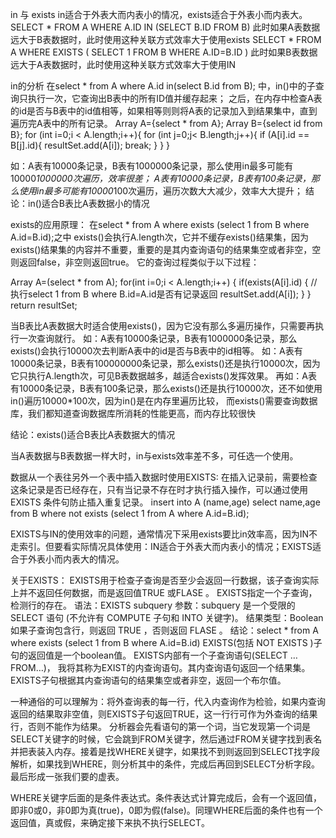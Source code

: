 in 与 exists
in适合于外表大而内表小的情况，exists适合于外表小而内表大。
SELECT * FROM A WHERE A.ID IN (SELECT B.ID FROM B)
此时如果A表数据远大于B表数据时，此时使用这种关联方式效率大于使用exists
SELECT * FROM A WHERE EXISTS ( SELECT 1  FROM B  WHERE A.ID=B.ID )
此时如果B表数据远大于A表数据时，此时使用这种关联方式效率大于使用IN

in的分析
在select * from A where A.id in(select B.id from B); 中，in()中的子查询只执行一次，它查询出B表中的所有ID值并缓存起来；
之后，在内存中检查A表的id是否与B表中的id值相等，如果相等则则将A表的记录加入到结果集中，直到遍历完A表中的所有记录。
Array A={select * from A};
Array B={select id from B};
for (int i=0;i < A.length;i++){
     for (int j=0;j< B.length;j++){
        if (A[i].id == B[j].id){
           resultSet.add(A[i]);
              break;
           }
    }
}

如：A表有10000条记录，B表有1000000条记录，那么使用in最多可能有10000*1000000次遍历，效率很差；
A表有10000条记录，B表有100条记录，那么使用in最多可能有10000*100次遍历，遍历次数大大减少，效率大大提升；
结论：in()适合B表比A表数据小的情况



exists的应用原理：
在select * from A where exists (select 1 from B where A.id=B.id);之中
exists()会执行A.length次，它并不缓存exists()结果集，因为exists()结果集的内容并不重要，重要的是其内查询语句的结果集空或者非空，空则返回false，非空则返回true。
它的查询过程类似于以下过程：

Array A=(select * from A);
for(int i=0;i < A.length;i++) {
   if(exists(A[i].id) {  //执行select 1 from B where B.id=A.id是否有记录返回
       resultSet.add(A[i]);
   }
}
return resultSet;

当B表比A表数据大时适合使用exists()，因为它没有那么多遍历操作，只需要再执行一次查询就行。
如：A表有10000条记录，B表有1000000条记录，那么exists()会执行10000次去判断A表中的id是否与B表中的id相等。
如：A表有10000条记录，B表有100000000条记录，那么exists()还是执行10000次，因为它只执行A.length次，可见B表数据越多，越适合exists()发挥效果。
再如：A表有10000条记录，B表有100条记录，那么exists()还是执行10000次，还不如使用in()遍历10000*100次，因为in()是在内存里遍历比较，
而exists()需要查询数据库，我们都知道查询数据库所消耗的性能更高，而内存比较很快

结论：exists()适合B表比A表数据大的情况

当A表数据与B表数据一样大时，in与exists效率差不多，可任选一个使用。

数据从一个表往另外一个表中插入数据时使用EXISTS:
在插入记录前，需要检查这条记录是否已经存在，只有当记录不存在时才执行插入操作，可以通过使用 EXISTS 条件句防止插入重复记录。
insert into A (name,age) select name,age from B where not exists (select 1 from A where A.id=B.id);

EXISTS与IN的使用效率的问题，通常情况下采用exists要比in效率高，因为IN不走索引。但要看实际情况具体使用：IN适合于外表大而内表小的情况；EXISTS适合于外表小而内表大的情况。

关于EXISTS：
EXISTS用于检查子查询是否至少会返回一行数据，该子查询实际上并不返回任何数据，而是返回值TRUE 或FLASE 。
EXISTS指定一个子查询，检测行的存在。
语法：EXISTS subquery
参数：subquery 是一个受限的 SELECT 语句 (不允许有 COMPUTE 子句和 INTO 关键字)。
结果类型：Boolean 如果子查询包含行，则返回 TRUE ，否则返回 FLASE 。
结论：select * from A where exists (select 1 from B where A.id=B.id)
EXISTS(包括 NOT EXISTS )子句的返回值是一个boolean值。 EXISTS内部有一个子查询语句(SELECT … FROM…)， 我将其称为EXIST的内查询语句。其内查询语句返回一个结果集。 EXISTS子句根据其内查询语句的结果集空或者非空，返回一个布尔值。

一种通俗的可以理解为：将外查询表的每一行，代入内查询作为检验，如果内查询返回的结果取非空值，则EXISTS子句返回TRUE，这一行行可作为外查询的结果行，否则不能作为结果。
分析器会先看语句的第一个词，当它发现第一个词是SELECT关键字的时候，它会跳到FROM关键字，然后通过FROM关键字找到表名并把表装入内存。接着是找WHERE关键字，如果找不到则返回到SELECT找字段解析，如果找到WHERE，则分析其中的条件，完成后再回到SELECT分析字段。最后形成一张我们要的虚表。

WHERE关键字后面的是条件表达式。条件表达式计算完成后，会有一个返回值，即非0或0，非0即为真(true)，0即为假(false)。同理WHERE后面的条件也有一个返回值，真或假，来确定接下来执不执行SELECT。